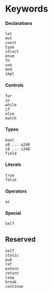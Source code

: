 # Keywords

#### Declarations
```rust,no_run,noplaypen
let
mut
const
type
struct
enum
fn
use
mod
impl
```

#### Controls
```rust,no_run,noplaypen
for
in
while
if
else
match
```

#### Types
```rust,no_run,noplaypen
bool
u8 ... u248
i8 ... i248
field
```

#### Literals
```rust,no_run,noplaypen
true
false
```

#### Operators
```rust,no_run,noplaypen
as
```

#### Special
```rust,no_run,noplaypen
Self
```

## Reserved
```rust,no_run,noplaypen
self
static
pub
ref
extern
return
loop
break
continue
```
